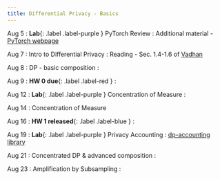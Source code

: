 ```yaml
---
title: Differential Privacy - Basics
---
```


Aug 5
: **Lab**{: .label .label-purple }
    PyTorch Review
  : Additional material - [PyTorch webpage](https://pytorch.org/tutorials/beginner/introyt) 

Aug 7
: Intro to Differential Privacy
  : Reading - Sec. 1.4-1.6 of [Vadhan](https://privacytools.seas.harvard.edu/files/privacytools/files/complexityprivacy_1.pdf)

Aug 8
: DP - basic composition
    :

Aug 9
: **HW 0 due**{: .label .label-red }
    :

Aug 12
: **Lab**{: .label .label-purple } Concentration of Measure
    : 

Aug 14
: Concentration of Measure

Aug 16
: **HW 1 released**{: .label .label-blue }
    :


Aug 19
: **Lab**{: .label .label-purple } Privacy Accounting
    : [dp-accounting library](https://pypi.org/project/dp-accounting/)


Aug 21
: Concentrated DP & advanced composition
    :

Aug 23
: Amplification by Subsampling
    :
